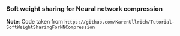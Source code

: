 ### Soft weight sharing for Neural network compression

**Note**: Code taken from `https://github.com/KarenUllrich/Tutorial-SoftWeightSharingForNNCompression`
